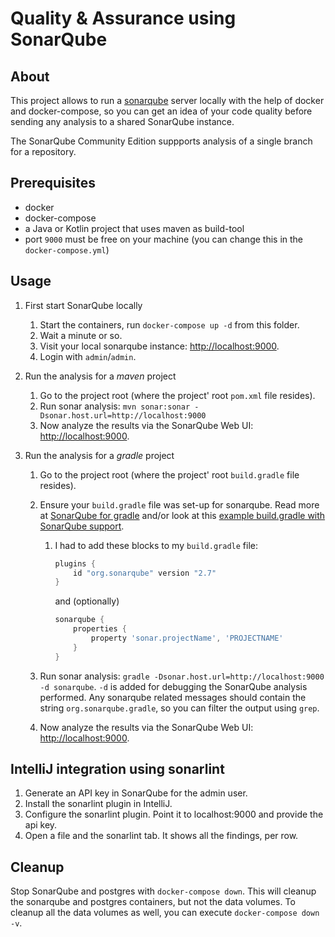 # Quality & Assurance using SonarQube

## About

This project allows to run a [sonarqube](https://www.sonarqube.org/) server locally with the help of docker and docker-compose, so you can get an idea of your code quality before sending any analysis to a shared SonarQube instance.

The SonarQube Community Edition suppports analysis of a single branch for a repository.

## Prerequisites

- docker
- docker-compose
- a Java or Kotlin project that uses maven as build-tool
- port `9000` must be free on your machine (you can change this in the `docker-compose.yml`)

## Usage

1. First start SonarQube locally

    1. Start the containers, run `docker-compose up -d` from this folder.
    1. Wait a minute or so.
    1. Visit your local sonarqube instance: [http://localhost:9000](http://localhost:9000).
    1. Login with `admin`/`admin`.

1. Run the analysis for a *maven* project

    1. Go to the project root (where the project' root `pom.xml` file resides).
    1. Run sonar analysis: `mvn sonar:sonar -Dsonar.host.url=http://localhost:9000`
    1. Now analyze the results via the SonarQube Web UI: [http://localhost:9000](http://localhost:9000).

1. Run the analysis for a *gradle* project

    1. Go to the project root (where the project' root `build.gradle` file resides).
    1. Ensure your `build.gradle` file was set-up for sonarqube. Read more at [SonarQube for gradle](https://docs.sonarqube.org/latest/analysis/scan/sonarscanner-for-gradle/) and/or look at this [example build.gradle with SonarQube support](https://github.com/SonarSource/sonar-scanning-examples/blob/master/sonarqube-scanner-gradle/build.gradle).
        1. I had to add these blocks to my `build.gradle` file:

            ```gradle
            plugins {
                id "org.sonarqube" version "2.7"
            }
            ```

            and (optionally)

            ```gradle
            sonarqube {
                properties {
                    property 'sonar.projectName', 'PROJECTNAME'
                }
            }
            ```

    1. Run sonar analysis: `gradle -Dsonar.host.url=http://localhost:9000 -d sonarqube`. `-d` is added for debugging the SonarQube analysis performed. Any sonarqube related messages should contain the string `org.sonarqube.gradle`, so you can filter the output using `grep`.
    1. Now analyze the results via the SonarQube Web UI: [http://localhost:9000](http://localhost:9000).

## IntelliJ integration using sonarlint

1. Generate an API key in SonarQube for the admin user.
1. Install the sonarlint plugin in IntelliJ.
1. Configure the sonarlint plugin. Point it to localhost:9000 and provide the api key.
1. Open a file and the sonarlint tab. It shows all the findings, per row.

## Cleanup

Stop SonarQube and postgres with `docker-compose down`. This will cleanup the sonarqube and postgres containers, but not the data volumes. To cleanup all the data volumes as well, you can execute `docker-compose down -v`.
